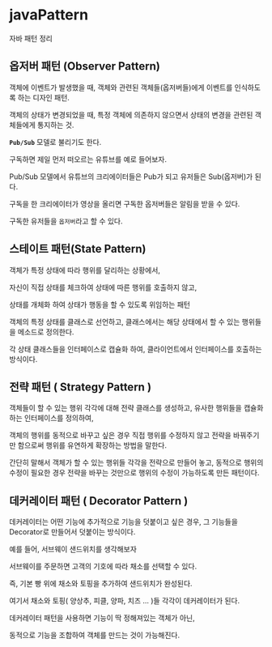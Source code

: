 # javaPattern
자바 패턴 정리


## 옵저버 패턴 (Observer Pattern)

객체에 이벤트가 발생했을 때, 객체와 관련된 객체들(옵저버들)에게 이벤트를 인식하도록 하는 디자인 패턴.

객체의 상태가 변경되었을 때, 특정 객체에 의존하지 않으면서 상태의 변경을 관련된 객체들에게 통지하는 것.

**`Pub/Sub`** 모델로 불리기도 한다.



구독하면 제일 먼저 떠오르는 유튜브를 예로 들어보자.

Pub/Sub 모델에서 유튜브의 크리에이터들은 Pub가 되고 유저들은 Sub(옵저버)가 된다.

구독을 한 크리에이터가 영상을 올리면 구독한 옵저버들은 알림을 받을 수 있다.

구독한 유저들을 `옵저버`라고 할 수 있다.




## 스테이트 패턴(State Pattern)

객체가 특정 상태에 따라 행위를 달리하는 상황에서, 

자신이 직접 상태를 체크하여 상태에 따른 행위를 호출하지 않고,

상태를 개체화 하여 상태가 행동을 할 수 있도록 위임하는 패턴



객체의 특정 상태를 클래스로 선언하고, 클래스에서는 해당 상태에서 할 수 있는 행위들을 메소드로 정의한다.

각 상태 클래스들을 인터페이스로 캡슐화 하여, 클라이언트에서 인터페이스를 호출하는 방식이다.



## **전략 패턴 ( Strategy Pattern )**

객체들이 할 수 있는 행위 각각에 대해 전략 클래스를 생성하고, 유사한 행위들을 캡슐화 하는 인터페이스를 정의하여,

객체의 행위를 동적으로 바꾸고 싶은 경우 직접 행위를 수정하지 않고 전략을 바꿔주기만 함으로써 행위를 유연하게 확장하는 방법을 말한다.



간단히 말해서 객체가 할 수 있는 행위들 각각을 전략으로 만들어 놓고, 동적으로 행위의 수정이 필요한 경우 전략을 바꾸는 것만으로 행위의 수정이 가능하도록 만든 패턴이다.



## 데커레이터 패턴 ( Decorator Pattern )

데커레이터는 어떤 기능에 추가적으로 기능을 덧붙이고 싶은 경우, 그 기능들을 Decorator로 만들어서 덧붙이는 방식이다.



예를 들어, 서브웨이 샌드위치를 생각해보자

서브웨이를 주문하면 고객의 기호에 따라 채소를 선택할 수 있다.

즉, 기본 빵 위에 채소와 토핑을 추가하여 샌드위치가 완성된다.

여기서 채소와 토핑( 양상추, 피클, 양파, 치즈 ... )들 각각이 데커레이터가 된다.



데커레이터 패턴을 사용하면 기능이 딱 정해져있는 객체가 아닌,

동적으로 기능을 조합하여 객체를 만드는 것이 가능해진다.
